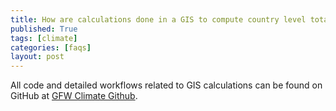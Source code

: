 ```yaml
---
title: How are calculations done in a GIS to compute country level totals?
published: True
tags: [climate]
categories: [faqs]
layout: post
---
```

<div class="content">
	<p>All code and detailed workflows related to GIS calculations can be found on GitHub at <a href="https://github.com/wri/gfw_climate">GFW Climate Github</a>.</p>
</div>